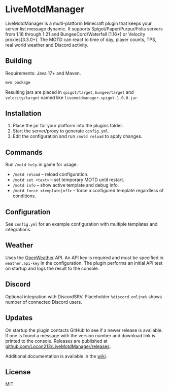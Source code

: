 # LiveMotdManager

LiveMotdManager is a multi-platform Minecraft plugin that keeps your server list message dynamic.
It supports Spigot/Paper/Purpur/Folia servers from 1.16 through 1.21 and BungeeCord/Waterfall (1.16+) or Velocity proxies(3.3.0+).
The MOTD can react to time of day, player counts, TPS, real world weather and Discord activity.

## Building

Requirements: Java 17+ and Maven.

```bash
mvn package
```

Resulting jars are placed in `spigot/target`, `bungee/target` and `velocity/target` named like
`livemotdmanager-spigot-1.0.0.jar`.

## Installation

1. Place the jar for your platform into the plugins folder.
2. Start the server/proxy to generate `config.yml`.
3. Edit the configuration and run `/motd reload` to apply changes.

## Commands

Run `/motd help` in game for usage.

- `/motd reload` – reload configuration.
- `/motd set <text>` – set temporary MOTD until restart.
- `/motd info` – show active template and debug info.
- `/motd force <template|off>` – force a configured template regardless of conditions.

## Configuration

See `config.yml` for an example configuration with multiple templates and integrations.

## Weather

Uses the [OpenWeather](https://openweathermap.org/) API. An API key is required and must be
specified in `weather.api-key` in the configuration. The plugin performs an initial API test on
startup and logs the result to the console.

## Discord

Optional integration with DiscordSRV. Placeholder `%discord_online%` shows number of connected
Discord users.

## Updates

On startup the plugin contacts GitHub to see if a newer release is available. If one is found a
message with the version number and download link is printed to the console. Releases are
published at [github.com/Locon213/LiveMotdManager/releases](https://github.com/Locon213/LiveMotdManager/releases).

Additional documentation is available in the [wiki](wiki/Home.md).

## License

MIT
